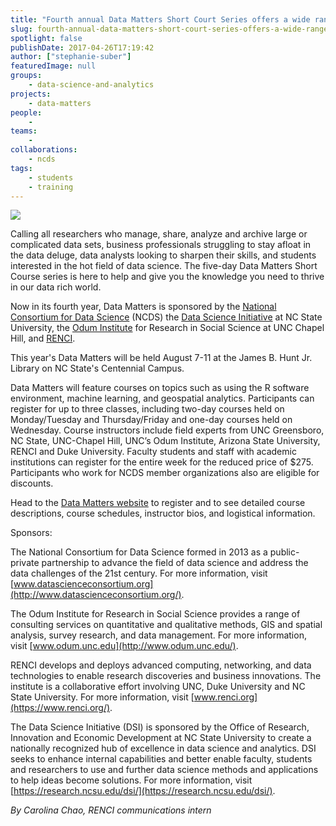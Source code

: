 ```yaml
---
title: "Fourth annual Data Matters Short Court Series offers a wide range of topics for 2017"
slug: fourth-annual-data-matters-short-court-series-offers-a-wide-range-of-topics-for-2017
spotlight: false
publishDate: 2017-04-26T17:19:42
author: ["stephanie-suber"]
featuredImage: null
groups:
    - data-science-and-analytics
projects:
    - data-matters
people:
    - 
teams: 
    - 
collaborations:
    - ncds
tags:
    - students
    - training
---
```

[![](https://renci.org/wp-content/uploads/2017/04/Screen-Shot-2017-04-26-at-5.16.40-PM-1024x340.png)](https://renci.org/wp-content/uploads/2017/04/Screen-Shot-2017-04-26-at-5.16.40-PM.png)

Calling all researchers who manage, share, analyze and archive large or complicated data sets, business professionals struggling to stay afloat in the data deluge, data analysts looking to sharpen their skills, and students interested in the hot field of data science. The five-day Data Matters Short Course series is here to help and give you the knowledge you need to thrive in our data rich world.

Now in its fourth year, Data Matters is sponsored by the [National Consortium for Data Science](http://datascienceconsortium.org/) (NCDS) the [Data Science Initiative](https://research.ncsu.edu/dsi/) at NC State University, the [Odum Institute](http://odum.unc.edu/) for Research in Social Science at UNC Chapel Hill, and [RENCI](https://renci.org/).

This year's Data Matters will be held August 7-11 at the James B. Hunt Jr. Library on NC State's Centennial Campus.

Data Matters will feature courses on topics such as using the R software environment, machine learning, and geospatial analytics. Participants can register for up to three classes, including two-day courses held on Monday/Tuesday and Thursday/Friday and one-day courses held on Wednesday. Course instructors include field experts from UNC Greensboro, NC State, UNC-Chapel Hill, UNC’s Odum Institute, Arizona State University, RENCI and Duke University. Faculty students and staff with academic institutions can register for the entire week for the reduced price of $275. Participants who work for NCDS member organizations also are eligible for discounts.

Head to the [Data Matters website](http://datamatters.org/) to register and to see detailed course descriptions, course schedules, instructor bios, and logistical information.

Sponsors:

The National Consortium for Data Science formed in 2013 as a public-private partnership to advance the field of data science and address the data challenges of the 21st century. For more information, visit [www.datascienceconsortium.org](http://www.datascienceconsortium.org/).

The Odum Institute for Research in Social Science provides a range of consulting services on quantitative and qualitative methods, GIS and spatial analysis, survey research, and data management. For more information, visit [www.odum.unc.edu](http://www.odum.unc.edu/).

RENCI develops and deploys advanced computing, networking, and data technologies to enable research discoveries and business innovations. The institute is a collaborative effort involving UNC, Duke University and NC State University. For more information, visit [www.renci.org](https://www.renci.org/).

The Data Science Initiative (DSI) is sponsored by the Office of Research, Innovation and Economic Development at NC State University to create a nationally recognized hub of excellence in data science and analytics. DSI seeks to enhance internal capabilities and better enable faculty, students and researchers to use and further data science methods and applications to help ideas become solutions. For more information, visit [https://research.ncsu.edu/dsi/](https://research.ncsu.edu/dsi/).

_By Carolina Chao, RENCI communications intern_
<!-- AddThis Advanced Settings generic via filter on the_content --><!-- AddThis Share Buttons generic via filter on the_content -->
